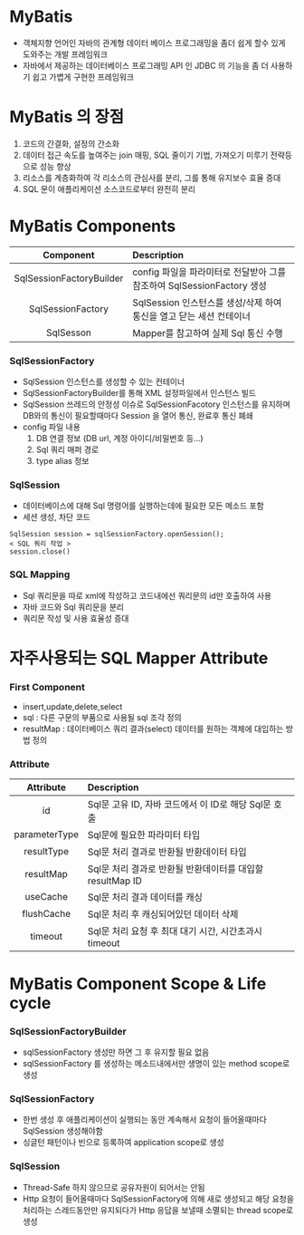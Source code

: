 # MyBatis
* 객체지향 언어인 자바의 관계형 데이터 베이스 프로그래밍을 좀더 쉽게 할수 있게 도와주는 개발 프레임워크
* 자바에서 제공하는 데이터베이스 프로그래밍 API 인 JDBC 의 기능을 좀 더 사용하기 쉽고 가볍게 구현한 프레임워크

# MyBatis 의 장점
1. 코드의 간결화, 설정의 간소화
2. 데이터 접근 속도를 높여주는 join 매핑, SQL 줄이기 기법, 가져오기 미루기 전략등으로 성능 향상
3. 리소스를 계층화하여 각 리소스의 관심사를 분리, 그를 통해 유지보수 효율 증대
4. SQL 문이 애플리케이션 소스코드로부터 완전히 분리

# MyBatis Components
| Component | Description |
|:---------:|:------------|
| SqlSessionFactoryBuilder | config 파일을 파라미터로 전달받아 그를 참조하여 SqlSessionFactory 생성 |
| SqlSessionFactory | SqlSession 인스턴스를 생성/삭제 하여 통신을 열고 닫는 세션 컨테이너|
| SqlSesson | Mapper를 참고하여 실제 Sql 통신 수행

### SqlSessionFactory
* SqlSession 인스턴스를 생성할 수 있는 컨테이너
* SqlSessionFactoryBuilder를 통해 XML 설정파일에서 인스턴스 빌드
* SqlSession 쓰레드의 안정성 이슈로 SqlSessionFacotory 인스턴스를 유지하며 DB와의 통신이 필요할때마다 Session 을 열어 통신, 완료후 통신 폐쇄
* config 파일 내용
   1) DB 연결 정보 (DB url, 계정 아이디/비밀번호 등...)
   2) Sql 쿼리 매퍼 경로
   3) type alias 정보
### SqlSession
* 데이터베이스에 대해 Sql 명령어를 실행하는데에 필요한 모든 메소드 포함
* 세션 생성, 차단 코드
```
SqlSession session = sqlSessionFactory.openSession();
< SQL 쿼리 작업 >
session.close()
```
### SQL Mapping
* Sql 쿼리문을 따로 xml에 작성하고 코드내에선 쿼리문의 id만 호출하여 사용
* 자바 코드와 Sql 쿼리문을 분리
* 쿼리문 작성 및 사용 효율성 증대
# 자주사용되는 SQL Mapper Attribute
### First Component
* insert,update,delete,select
* sql : 다른 구문의 부품으로 사용될 sql 조각 정의
* resultMap : 데이터베이스 쿼리 결과(select) 데이터를 원하는 객체에 대입하는 방법 정의
### Attribute
|Attribute|Description|
|:-------:|:----------|
|id|Sql문 고유 ID, 자바 코드에서 이 ID로 해당 Sql문 호출|
|parameterType|Sql문에 필요한 파라미터 타입|
|resultType|Sql문 처리 결과로 반환될 반환데이터 타입|
|resultMap|Sql문 처리 결과로 반환될 반환데이터를 대입할 resultMap ID|
|useCache|Sql문 처리 결과 데이터를 캐싱|
|flushCache|Sql문 처리 후 캐싱되어있던 데이터 삭제|
|timeout|Sql문 처리 요청 후 최대 대기 시간, 시간초과시 timeout|

# MyBatis Component Scope & Life cycle
### SqlSessionFactoryBuilder
* sqlSessionFactory 생성만 하면 그 후 유지할 필요 없음
* sqlSessionFactory 를 생성하는 메소드내에서만 생명이 있는 method scope로 생성
### SqlSessionFactory
* 한번 생성 후 애플리케이션이 실행되는 동안 계속해서 요청이 들어올때마다 SqlSession 생성해야함
* 싱글턴 패턴이나 빈으로 등록하여 application scope로 생성
### SqlSession
* Thread-Safe 하지 않으므로 공유자원이 되어서는 안됨
* Http 요청이 들어올때마다 SqlSessionFactory에 의해 새로 생성되고 해당 요청을 처리하는 스레드동안만 유지되다가 Http 응답을 보낼때 소멸되는 thread scope로 생성

